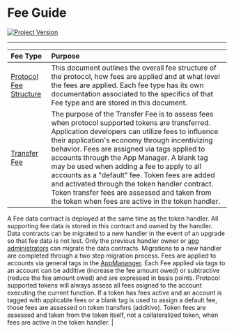 # Fee Guide
[![Project Version][version-image]][version-url]

---

| Fee Type | Purpose |
|:-|:-| 
| [Protocol Fee Structure](./PROTOCOL_FEE_STRUCTURE.md) | This document outlines the overall fee structure of the protocol, how fees are applied and at what level the fees are applied. Each fee type has its own documentation associated to the specifics of that Fee type and are stored in this document.|
| [Transfer Fee](./TRANSFER_FEE.md) | The purpose of the Transfer Fee is to assess fees when protocol supported tokens are transferred. Application developers can utilize fees to influence their application's economy through incentivizing behavior. Fees are assigned via tags applied to accounts through the App Manager. A blank tag may be used when adding a fee to apply to all accounts as a "default" fee. Token fees are added and activated through the token handler contract. Token transfer fees are assessed and taken from the token when fees are active in the token handler. | 

A Fee data contract is deployed at the same time as the token handler. All supporting fee data is stored in this contract and owned by the handler. Data contracts can be migrated to a new handler in the event of an upgrade so that fee data is not lost. Only the previous handler owner or [app administrators](../permissions/ADMIN-ROLES.md) can migrate the data contracts. Migrations to a new handler are completed through a two step migration process.
Fees are applied to accounts via general tags in the [AppMananger](../../../src/client/application/AppManager.sol). Each Fee applied via tags to an account can be additive (increase the fee amount owed) or subtractive (reduce the fee amount owed) and are expressed in basis points.
Protocol supported tokens will always assess all fees asigned to the account executing the current function. If a token has fees active and an account is tagged with applicable fees or a blank tag is used to assign a default fee, those fees are assessed on token transfers (additive). Token fees are assessed and taken from the token itself, not a collateralized token, when fees are active in the token handler. | 




<!-- These are the header links -->
[version-image]: https://img.shields.io/badge/Version-2.2.1-brightgreen?style=for-the-badge&logo=appveyor
[version-url]: https://github.com/thrackle-io/forte-rules-engine